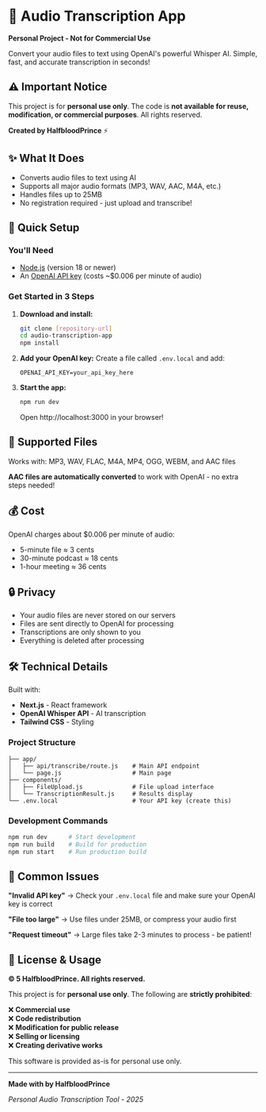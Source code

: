 # 🎤 Audio Transcription App

**Personal Project - Not for Commercial Use**

Convert your audio files to text using OpenAI's powerful Whisper AI. Simple, fast, and accurate transcription in seconds!

## ⚠️ Important Notice

This project is for **personal use only**. The code is **not available for reuse, modification, or commercial purposes**. All rights reserved.

**Created by HalfbloodPrince** ⚡

## ✨ What It Does

- Converts audio files to text using AI
- Supports all major audio formats (MP3, WAV, AAC, M4A, etc.)
- Handles files up to 25MB
- No registration required - just upload and transcribe!

## 🚀 Quick Setup

### You'll Need
- [Node.js](https://nodejs.org/) (version 18 or newer)
- An [OpenAI API key](https://platform.openai.com/api-keys) (costs ~$0.006 per minute of audio)

### Get Started in 3 Steps

1. **Download and install:**
   ```bash
   git clone [repository-url]
   cd audio-transcription-app
   npm install
   ```

2. **Add your OpenAI key:**
   Create a file called `.env.local` and add:
   ```
   OPENAI_API_KEY=your_api_key_here
   ```

3. **Start the app:**
   ```bash
   npm run dev
   ```
   Open http://localhost:3000 in your browser!

## 📁 Supported Files

Works with: MP3, WAV, FLAC, M4A, MP4, OGG, WEBM, and AAC files

**AAC files are automatically converted** to work with OpenAI - no extra steps needed!

## 💰 Cost

OpenAI charges about $0.006 per minute of audio:
- 5-minute file ≈ 3 cents
- 30-minute podcast ≈ 18 cents
- 1-hour meeting ≈ 36 cents

## 🔒 Privacy

- Your audio files are never stored on our servers
- Files are sent directly to OpenAI for processing
- Transcriptions are only shown to you
- Everything is deleted after processing

## 🛠️ Technical Details

Built with:
- **Next.js** - React framework
- **OpenAI Whisper API** - AI transcription
- **Tailwind CSS** - Styling

### Project Structure
```
├── app/
│   ├── api/transcribe/route.js    # Main API endpoint
│   └── page.js                    # Main page
├── components/
│   ├── FileUpload.js              # File upload interface
│   └── TranscriptionResult.js     # Results display
└── .env.local                     # Your API key (create this)
```

### Development Commands
```bash
npm run dev      # Start development
npm run build    # Build for production
npm run start    # Run production build
```

## 🐛 Common Issues

**"Invalid API key"** → Check your `.env.local` file and make sure your OpenAI key is correct

**"File too large"** → Use files under 25MB, or compress your audio first

**"Request timeout"** → Large files take 2-3 minutes to process - be patient!

## 📄 License & Usage

**© 5 HalfbloodPrince. All rights reserved.**

This project is for **personal use only**. The following are **strictly prohibited**:

❌ **Commercial use**  
❌ **Code redistribution**  
❌ **Modification for public release**  
❌ **Selling or licensing**  
❌ **Creating derivative works**  

This software is provided as-is for personal use only.

---

**Made with by HalfbloodPrince**

*Personal Audio Transcription Tool - 2025*